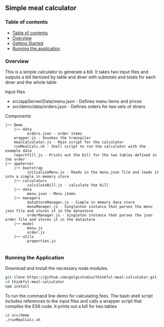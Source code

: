 ## Simple meal calculator

### Table of contents

  * [Table of contents](#table-of-contents)
  * [Overview](#overview)
  * [Getting Started](#getting-started)
  * [Running the application](#running-the-application)

### Overview

This is a simple calculator to generate a bill.   It takes two input files and outputs a bill itemized by table and diner with subtotals and totals for each diner and the whole table

Input files
* src/appServer/Data/menu.json - Defines menu items and prices
* src/demo/data/orders.json - Defines orders for two sets of diners

Components
```
|── Demo 
    |── data
          orders.json - order items
    wrapper.js - Invokes the transpiler
    mealCalculator.js - Main script for the calculator
    runMealCalc.sh - Shell script to run the calculator with the example data
    reportfill.js - Prints out the bill for the two tables defined in the order
|── appServer
    |── bootstrap
          initializeMenu.js - Reads in the menu.json file and loads it into a simple in memory store
    |── calculators
          calculateBill.js - calculate the bill
    |── data
          menu.json - Menu items
    |── managers
          dataStoreManager.js - Simple in memory data store
          menuManager.js - Singlenton instance that parses the menu json file and stores it in the datastore
          orderManager.js - Singleton instance that parses the json order file and stores it in the datastore
    |── model
          menu.js
          order.js
    |── utils
          properties.js
    
```
  
### Running the Application

Download and install the necessary node modules.  

```bash
git clone https://github.com/golgistudio/thinkful-meal-calculator.git
cd thinkful-meal-calculator
npm install
```

To run the command line demo for calculating fees.  The bash shell script includes references to the input files and calls a wrapper script that compiles the ES6 code.  It prints out a bill for two tables

```bash
cd src/demo
./runMealCalc.sh
```
